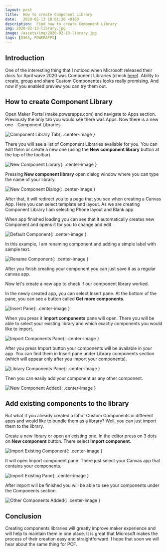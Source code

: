 ```yaml
---
layout: post
title:  How to create Component Library
date:   2020-02-13 18:01:20 +0100
description:  Find how to create Component Library
img: 2020-02-13-library.jpg
image: /assets/img/2020-02-13-library.jpg
tags: [D365, POWERAPPS]
---
```

## Introduction

One of the interesting thing that I noticed when Microsoft released their docs for April wave 2020 was Component Libraries (check [here][canvas-docs]). Ability to create, group and share Custom Componentes looks really promising. And now if you enabled preview you can try them out.

## How to create Component Library

Open Maker Portal (make.powerapps.com) and navigate to Apps section. Previously the only tab you would see there was Apps. Now there is a new one - Component Libraries.

![Component Library Tab]({{site.baseurl}}/assets/img/2020-02-13-component-libraries.jpg){: .center-image }

There you will see a list of Component Libraries available for you. You can edit them or create a new one (using the **New component library** button at the top of the toolbar).

![New Component Library]({{site.baseurl}}/assets/img/2020-02-13-new-component-library.jpg){: .center-image }

Pressing **New component library** open dialog window where you can type the name of your library.

![New Component Dialog]({{site.baseurl}}/assets/img/2020-02-13-new-component-dialog.jpg){: .center-image }

After that, it will redirect you to a page that you see when creating a Canvas App. Here you can select template and layout. As we are creating Component Library I am selecting Phone layout and Blank app.

When app finished loading you can see that it automatically creates new Component and opens it for you to change and edit.

![Default Component]({{site.baseurl}}/assets/img/2020-02-13-default-component.jpg){: .center-image }

In this example, I am renaming component and adding a simple label with sample text.

![Rename Component]({{site.baseurl}}/assets/img/2020-02-13-rename-component.jpg){: .center-image }

After you finish creating your component you can just save it as a regular canvas app.

Now let's create a new app to check if our component library worked.

In the newly created app, you can select Insert pane. At the bottom of the pane, you can see a button called **Get more components**.

![Insert Pane]({{site.baseurl}}/assets/img/2020-02-13-insert-pane.jpg){: .center-image }

When you press it **Import components** pane will open. There you will be able to select your existing library and which exactly components you would like to import.

![Import Components Pane]({{site.baseurl}}/assets/img/2020-02-13-import-component.jpg){: .center-image }

After you press Import button your components will be available in your app. You can find them in Insert pane under Library components section (which will appear only after you import your components).

![Library Components Pane]({{site.baseurl}}/assets/img/2020-02-13-library-components-pane.jpg){: .center-image }

Then you can easily add your component as any other component.

![New Component Added]({{site.baseurl}}/assets/img/2020-02-13-new-component-added.jpg){: .center-image }

## Add existing components to the library

But what if you already created a lot of Custom Components in different apps and would like to bundle them as a library? Well, you can just import them to the library.

Create a new library or open an existing one. In the editor press on 3 dots on **New component** button. There select **Import component**.

![Import Existing Component]({{site.baseurl}}/assets/img/2020-02-13-import-existing-component.jpg){: .center-image }

It will open Import component pane. There just select your Canvas app that contains your components.

![Import Existing Pane]({{site.baseurl}}/assets/img/2020-02-13-import-existing-pane.jpg){: .center-image }

After import will be finished you will be able to see your components under the Components section.

![Other Components Added]({{site.baseurl}}/assets/img/2020-02-13-other-component-added.jpg){: .center-image }

## Conclusion

Creating components libraries will greatly improve maker experience and will help to maintain them in one place. It is great that Microsoft makes the process of their creation easy and straightforward. I hope that soon we will hear about the same thing for PCF.

[canvas-docs]: https://docs.microsoft.com/en-us/power-platform-release-plan/2020wave1/microsoft-powerapps/canvas-components-are-generally